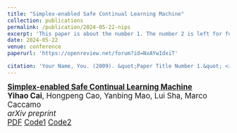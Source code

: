 ```yaml
---
title: "Simplex-enabled Safe Continual Learning Machine"
collection: publications
permalink: /publication/2024-05-22-nips
excerpt: 'This paper is about the number 1. The number 2 is left for future work.'
date: 2024-05-22
venue: conference
paperurl: 'https://openreview.net/forum?id=NxAYwIdxiT'

citation: 'Your Name, You. (2009). &quot;Paper Title Number 1.&quot; <i>Journal 1</i>. 1(1).'
---
```


<div id="li2024efficient" class="col-sm-9" style="font-size:17px;">
  <div class="title">
    <a href="https://openreview.net/forum?id=NxAYwIdxiT">
      <papertitle>
        <b>Simplex-enabled Safe Continual Learning Machine</b>
      </papertitle>
    </a>
  </div> 
  <div class="author"> 
    <b>Yihao Cai</b>,&nbsp;Hongpeng Cao,&nbsp;Yanbing Mao,&nbsp;Lui Sha,&nbsp;Marco Caccamo
  </div> 
  <div class="periodical"> 
    <em>arXiv preprint</em>
  </div> 
  <div class="links"> 
    <a href="/files/Publications/neurips_2024.pdf" class="btn btn-sm z-depth-0" role="button" target="_blank" rel="noopener noreferrer">PDF</a>
    <a href="https://github.com/Charlescai123/Simplex-Cartpole" class="btn btn-sm z-depth-0" role="button" target="_blank" rel="noopener noreferrer">Code1</a>
    <a href="https://github.com/Charlescai123/Simplex-Quadruped-A1" class="btn btn-sm z-depth-0" role="button" target="_blank" rel="noopener noreferrer">Code2</a>
    </div> 
</div>